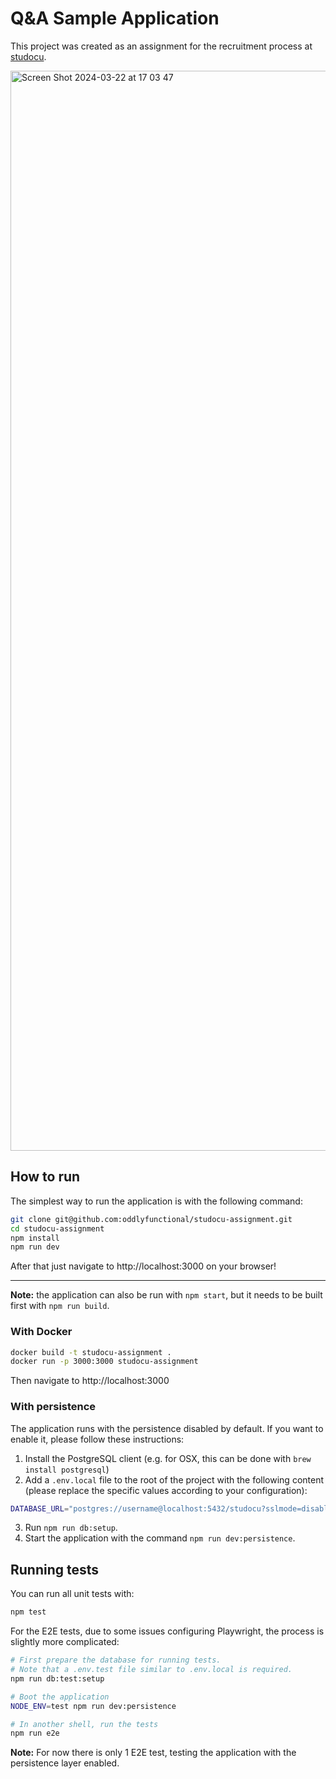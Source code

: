 # Q&A Sample Application

This project was created as an assignment for the recruitment process at [studocu](https://www.studocu.com).

<img width="1728" alt="Screen Shot 2024-03-22 at 17 03 47" src="https://github.com/oddlyfunctional/studocu-assignment/assets/565635/d028a9af-377d-4443-a99c-300b16bf9a5f">


## How to run

The simplest way to run the application is with the following command:

```bash
git clone git@github.com:oddlyfunctional/studocu-assignment.git
cd studocu-assignment
npm install
npm run dev
```

After that just navigate to http://localhost:3000 on your browser!

---

**Note:** the application can also be run with `npm start`, but it needs to be built first with `npm run build`.

### With Docker

```bash
docker build -t studocu-assignment .
docker run -p 3000:3000 studocu-assignment
```

Then navigate to http://localhost:3000

### With persistence

The application runs with the persistence disabled by default. If you want to enable it, please follow these instructions:

1. Install the PostgreSQL client (e.g. for OSX, this can be done with `brew install postgresql`)
2. Add a `.env.local` file to the root of the project with the following content (please replace the specific values according to your configuration):

```bash
DATABASE_URL="postgres://username@localhost:5432/studocu?sslmode=disable"
```

3. Run `npm run db:setup`.
4. Start the application with the command `npm run dev:persistence`.

## Running tests

You can run all unit tests with:

```bash
npm test
```

For the E2E tests, due to some issues configuring Playwright, the process is slightly more complicated:

```bash
# First prepare the database for running tests.
# Note that a .env.test file similar to .env.local is required.
npm run db:test:setup

# Boot the application
NODE_ENV=test npm run dev:persistence

# In another shell, run the tests
npm run e2e
```

**Note:** For now there is only 1 E2E test, testing the application with the persistence layer enabled.
